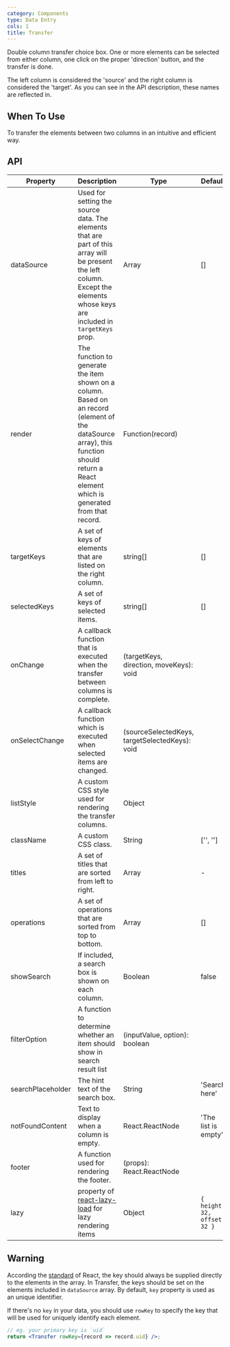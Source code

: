 ```yaml
---
category: Components
type: Data Entry
cols: 1
title: Transfer
---
```


Double column transfer choice box. One or more elements can be selected from either column, one click on the proper 'direction' button, and the transfer is done.

The left column is considered the 'source' and the right column is considered the 'target'. As you can see in the API description, these names are reflected in.

## When To Use

To transfer the elements between two columns in an intuitive and efficient way.

## API

| Property      | Description                                     | Type       | Default |
|-----------|------------------------------------------|------------|--------|
| dataSource | Used for setting the source data. The elements that are part of this array will be present the left column. Except the elements whose keys are included in `targetKeys` prop. | Array | [] |
| render | The function to generate the item shown on a column. Based on an record (element of the dataSource array), this function should return a React element which is generated from that record. | Function(record) |     |
| targetKeys | A set of keys of elements that are listed on the right column. | string[] | [] |
| selectedKeys | A set of keys of selected items. | string[] | [] |
| onChange | A callback function that is executed when the transfer between columns is complete. | (targetKeys, direction, moveKeys): void |  |
| onSelectChange | A callback function which is executed when selected items are changed. | (sourceSelectedKeys, targetSelectedKeys): void | |
| listStyle | A custom CSS style used for rendering the transfer columns. | Object |  |
| className | A custom CSS class. | String | ['', ''] |
| titles | A set of titles that are sorted from left to right. | Array | - |
| operations | A set of operations that are sorted from top to bottom. | Array | [] |
| showSearch | If included, a search box is shown on each column. | Boolean | false |
| filterOption | A function to determine whether an item should show in search result list | (inputValue, option): boolean | |
| searchPlaceholder | The hint text of the search box. | String | 'Search here' |
| notFoundContent | Text to display when a column is empty. | React.ReactNode | 'The list is empty'  |
| footer | A function used for rendering the footer. | (props): React.ReactNode |  |
| lazy | property of [react-lazy-load](https://github.com/loktar00/react-lazy-load) for lazy rendering items | Object | `{ height: 32, offset: 32 }` |

## Warning

According the [standard](http://facebook.github.io/react/docs/multiple-components.html#dynamic-children) of React, the key should always be supplied directly to the elements in the array. In Transfer, the keys should be set on the elements included in `dataSource` array. By default, `key` property is used as an unique identifier.

If there's no `key` in your data, you should use `rowKey` to specify the key that will be used for uniquely identify each element.
```jsx
// eg. your primary key is `uid`
return <Transfer rowKey={record => record.uid} />;
```
